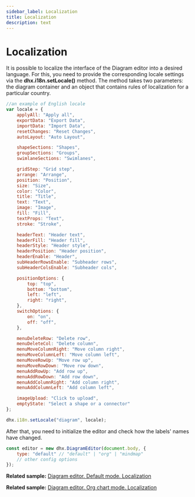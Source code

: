 ```yaml
---
sidebar_label: Localization
title: Localization
description: text
---
```


# Localization

It is possible to localize the interface of the Diagram editor into a desired language. For this, you need to provide the corresponding locale settings via the **dhx.i18n.setLocale()** method.
The method takes two parameters: the diagram container and an object that contains rules of localization for a particular country.

~~~js
//an example of English locale
var locale = {
	applyAll: "Apply all",
    exportData: "Export Data",
    importData: "Import Data",
    resetChanges: "Reset Changes",
    autoLayout: "Auto Layout",

	shapeSections: "Shapes",
	groupSections: "Groups",
	swimlaneSections: "Swimlanes",

	gridStep: "Grid step",
	arrange: "Arrange",
    position: "Position",
    size: "Size",
    color: "Color",
    title: "Title",
    text: "Text",
    image: "Image",
    fill: "Fill",
    textProps: "Text",
    stroke: "Stroke",

    headerText: "Header text",
	headerFill: "Header fill",
	headerStyle: "Header style",
	headerPosition: "Header position",
	headerEnable: "Header",
	subHeaderRowsEnable: "Subheader rows",
	subHeaderColsEnable: "Subheader cols",

	positionOptions: {
		top: "top",
		bottom: "bottom",
		left: "left",
		right: "right",
	},
	switchOptions: {
		on: "on",
		off: "off",
	},

	menuDeleteRow: "Delete row",
	menuDeleteCol: "Delete column",
	menuMoveColumnRight: "Move column right",
	menuMoveColumnLeft: "Move column left",
	menuMoveRowUp: "Move row up",
	menuMoveRowDown: "Move row down",
	menuAddRowUp: "Add row up",
	menuAddRowDown: "Add row down",
	menuAddColumnRight: "Add column right",
	menuAddColumnLeft: "Add column left",

    imageUpload: "Click to upload",
    emptyState: "Select a shape or a connector"		
};

dhx.i18n.setLocale("diagram", locale);
~~~

After that, you need to initialize the editor and check how the labels' names have changed.

~~~js
const editor = new dhx.DiagramEditor(document.body, {
    type: "default" // "default" | "org" | "mindmap"
    // other config options
});
~~~

**Related sample:** [Diagram editor. Default mode. Localization](https://snippet.dhtmlx.com/sivvpbyg)

**Related sample:** [Diagram editor. Org chart mode. Localization](https://snippet.dhtmlx.com/7qt2mfu2)